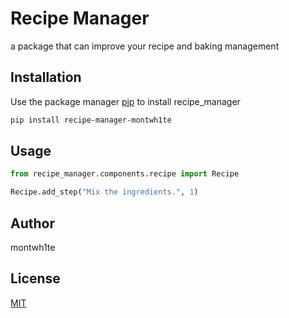 # Recipe Manager

a package that can improve your recipe and baking management

## Installation

Use the package manager [pip](https://pip.pypa.io/en/stable/) to install recipe_manager

```bash
pip install recipe-manager-montwh1te
```

## Usage

```python
from recipe_manager.components.recipe import Recipe

Recipe.add_step("Mix the ingredients.", 1)
```

## Author
montwh1te

## License
[MIT](https://choosealicense.com/licenses/mit/)
